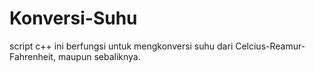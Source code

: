 # Konversi-Suhu

script c++ ini berfungsi untuk mengkonversi suhu dari Celcius-Reamur-Fahrenheit, maupun sebaliknya.
